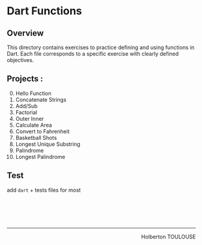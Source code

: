 # Dart Functions

## Overview
This directory contains exercises to practice defining and using functions in Dart. Each file corresponds to a specific exercise with clearly defined objectives.

## Projects :
0. Hello Function
1. Concatenate Strings
2. Add/Sub
3. Factorial
4. Outer Inner
5. Calculate Area
6. Convert to Fahrenheit
7. Basketball Shots
8. Longest Unique Substring
9. Palindrome
10. Longest Palindrome

## Test
add ``dart`` + tests files for most

<br><br>

<br/><hr>
<p align="right">Holberton TOULOUSE</p>
